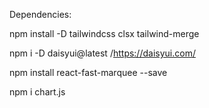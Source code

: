 Dependencies: 

npm install -D tailwindcss clsx tailwind-merge 

npm i -D daisyui@latest /https://daisyui.com/

npm install react-fast-marquee --save

npm i chart.js



